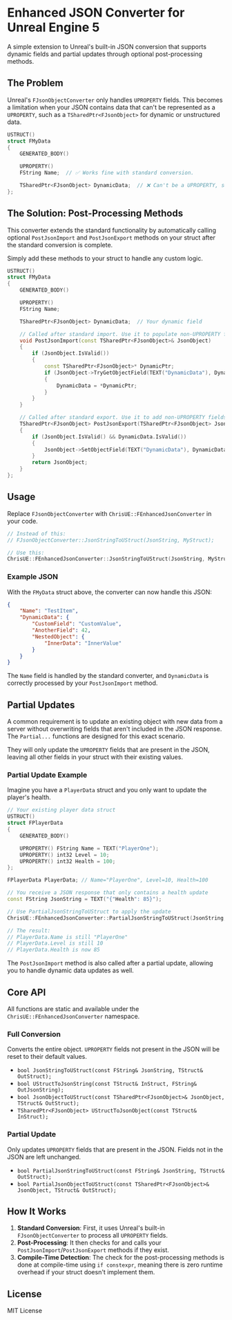 # Enhanced JSON Converter for Unreal Engine 5

A simple extension to Unreal's built-in JSON conversion that supports dynamic fields and partial updates through optional post-processing methods.

## The Problem

Unreal's `FJsonObjectConverter` only handles `UPROPERTY` fields. This becomes a limitation when your JSON contains data that can't be represented as a `UPROPERTY`, such as a `TSharedPtr<FJsonObject>` for dynamic or unstructured data.

```cpp
USTRUCT()
struct FMyData
{
    GENERATED_BODY()

    UPROPERTY()
    FString Name;  // ✅ Works fine with standard conversion.

    TSharedPtr<FJsonObject> DynamicData;  // ❌ Can't be a UPROPERTY, so it's ignored by FJsonObjectConverter.
};
```

## The Solution: Post-Processing Methods

This converter extends the standard functionality by automatically calling optional `PostJsonImport` and `PostJsonExport` methods on your struct after the standard conversion is complete.

Simply add these methods to your struct to handle any custom logic.

```cpp
USTRUCT()
struct FMyData
{
    GENERATED_BODY()

    UPROPERTY()
    FString Name;

    TSharedPtr<FJsonObject> DynamicData;  // Your dynamic field

    // Called after standard import. Use it to populate non-UPROPERTY fields.
    void PostJsonImport(const TSharedPtr<FJsonObject>& JsonObject)
    {
        if (JsonObject.IsValid())
        {
            const TSharedPtr<FJsonObject>* DynamicPtr;
            if (JsonObject->TryGetObjectField(TEXT("DynamicData"), DynamicPtr))
            {
                DynamicData = *DynamicPtr;
            }
        }
    }

    // Called after standard export. Use it to add non-UPROPERTY fields to the JSON object.
    TSharedPtr<FJsonObject> PostJsonExport(TSharedPtr<FJsonObject> JsonObject) const
    {
        if (JsonObject.IsValid() && DynamicData.IsValid())
        {
            JsonObject->SetObjectField(TEXT("DynamicData"), DynamicData);
        }
        return JsonObject;
    }
};
```

## Usage

Replace `FJsonObjectConverter` with `ChrisUE::FEnhancedJsonConverter` in your code.

```cpp
// Instead of this:
// FJsonObjectConverter::JsonStringToUStruct(JsonString, MyStruct);

// Use this:
ChrisUE::FEnhancedJsonConverter::JsonStringToUStruct(JsonString, MyStruct);
```

### Example JSON

With the `FMyData` struct above, the converter can now handle this JSON:

```json
{
    "Name": "TestItem",
    "DynamicData": {
        "CustomField": "CustomValue",
        "AnotherField": 42,
        "NestedObject": {
            "InnerData": "InnerValue"
        }
    }
}
```
The `Name` field is handled by the standard converter, and `DynamicData` is correctly processed by your `PostJsonImport` method.

## Partial Updates

A common requirement is to update an existing object with new data from a server without overwriting fields that aren't included in the JSON response. The `Partial...` functions are designed for this exact scenario.

They will only update the `UPROPERTY` fields that are present in the JSON, leaving all other fields in your struct with their existing values.

### Partial Update Example

Imagine you have a `PlayerData` struct and you only want to update the player's health.

```cpp
// Your existing player data struct
USTRUCT()
struct FPlayerData
{
    GENERATED_BODY()

    UPROPERTY() FString Name = TEXT("PlayerOne");
    UPROPERTY() int32 Level = 10;
    UPROPERTY() int32 Health = 100;
};

FPlayerData PlayerData; // Name="PlayerOne", Level=10, Health=100

// You receive a JSON response that only contains a health update
const FString JsonString = TEXT("{"Health": 85}");

// Use PartialJsonStringToUStruct to apply the update
ChrisUE::FEnhancedJsonConverter::PartialJsonStringToUStruct(JsonString, PlayerData);

// The result:
// PlayerData.Name is still "PlayerOne"
// PlayerData.Level is still 10
// PlayerData.Health is now 85
```
The `PostJsonImport` method is also called after a partial update, allowing you to handle dynamic data updates as well.

## Core API

All functions are static and available under the `ChrisUE::FEnhancedJsonConverter` namespace.

### Full Conversion

Converts the entire object. `UPROPERTY` fields not present in the JSON will be reset to their default values.

- `bool JsonStringToUStruct(const FString& JsonString, TStruct& OutStruct);`
- `bool UStructToJsonString(const TStruct& InStruct, FString& OutJsonString);`
- `bool JsonObjectToUStruct(const TSharedPtr<FJsonObject>& JsonObject, TStruct& OutStruct);`
- `TSharedPtr<FJsonObject> UStructToJsonObject(const TStruct& InStruct);`

### Partial Update

Only updates `UPROPERTY` fields that are present in the JSON. Fields not in the JSON are left unchanged.

- `bool PartialJsonStringToUStruct(const FString& JsonString, TStruct& OutStruct);`
- `bool PartialJsonObjectToUStruct(const TSharedPtr<FJsonObject>& JsonObject, TStruct& OutStruct);`


## How It Works

1.  **Standard Conversion**: First, it uses Unreal's built-in `FJsonObjectConverter` to process all `UPROPERTY` fields.
2.  **Post-Processing**: It then checks for and calls your `PostJsonImport`/`PostJsonExport` methods if they exist.
3.  **Compile-Time Detection**: The check for the post-processing methods is done at compile-time using `if constexpr`, meaning there is zero runtime overhead if your struct doesn't implement them.

## License

MIT License
